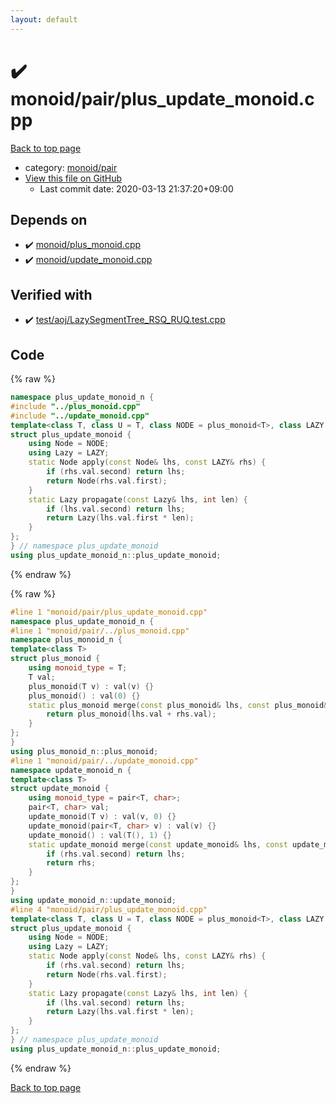 ```yaml
---
layout: default
---
```


<!-- mathjax config similar to math.stackexchange -->
<script type="text/javascript" async
  src="https://cdnjs.cloudflare.com/ajax/libs/mathjax/2.7.5/MathJax.js?config=TeX-MML-AM_CHTML">
</script>
<script type="text/x-mathjax-config">
  MathJax.Hub.Config({
    TeX: { equationNumbers: { autoNumber: "AMS" }},
    tex2jax: {
      inlineMath: [ ['$','$'] ],
      processEscapes: true
    },
    "HTML-CSS": { matchFontHeight: false },
    displayAlign: "left",
    displayIndent: "2em"
  });
</script>

<script type="text/javascript" src="https://cdnjs.cloudflare.com/ajax/libs/jquery/3.4.1/jquery.min.js"></script>
<script src="https://cdn.jsdelivr.net/npm/jquery-balloon-js@1.1.2/jquery.balloon.min.js" integrity="sha256-ZEYs9VrgAeNuPvs15E39OsyOJaIkXEEt10fzxJ20+2I=" crossorigin="anonymous"></script>
<script type="text/javascript" src="../../../assets/js/copy-button.js"></script>
<link rel="stylesheet" href="../../../assets/css/copy-button.css" />


# :heavy_check_mark: monoid/pair/plus_update_monoid.cpp

<a href="../../../index.html">Back to top page</a>

* category: <a href="../../../index.html#8bd1ab4c7cd9516f57d0eb7bdbde5819">monoid/pair</a>
* <a href="{{ site.github.repository_url }}/blob/master/monoid/pair/plus_update_monoid.cpp">View this file on GitHub</a>
    - Last commit date: 2020-03-13 21:37:20+09:00




## Depends on

* :heavy_check_mark: <a href="../plus_monoid.cpp.html">monoid/plus_monoid.cpp</a>
* :heavy_check_mark: <a href="../update_monoid.cpp.html">monoid/update_monoid.cpp</a>


## Verified with

* :heavy_check_mark: <a href="../../../verify/test/aoj/LazySegmentTree_RSQ_RUQ.test.cpp.html">test/aoj/LazySegmentTree_RSQ_RUQ.test.cpp</a>


## Code

<a id="unbundled"></a>
{% raw %}
```cpp
namespace plus_update_monoid_n {
#include "../plus_monoid.cpp"
#include "../update_monoid.cpp"
template<class T, class U = T, class NODE = plus_monoid<T>, class LAZY = update_monoid<U>>
struct plus_update_monoid {
	using Node = NODE;
	using Lazy = LAZY;
	static Node apply(const Node& lhs, const LAZY& rhs) {
		if (rhs.val.second) return lhs;
		return Node(rhs.val.first);
	}
	static Lazy propagate(const Lazy& lhs, int len) {
		if (lhs.val.second) return lhs;
		return Lazy(lhs.val.first * len);
	}
};
} // namespace plus_update_monoid
using plus_update_monoid_n::plus_update_monoid;
```
{% endraw %}

<a id="bundled"></a>
{% raw %}
```cpp
#line 1 "monoid/pair/plus_update_monoid.cpp"
namespace plus_update_monoid_n {
#line 1 "monoid/pair/../plus_monoid.cpp"
namespace plus_monoid_n {
template<class T>
struct plus_monoid {
	using monoid_type = T;
	T val;
	plus_monoid(T v) : val(v) {}
	plus_monoid() : val(0) {}
	static plus_monoid merge(const plus_monoid& lhs, const plus_monoid& rhs) {
		return plus_monoid(lhs.val + rhs.val);
	}
};
}
using plus_monoid_n::plus_monoid;
#line 1 "monoid/pair/../update_monoid.cpp"
namespace update_monoid_n {
template<class T>
struct update_monoid {
	using monoid_type = pair<T, char>;
	pair<T, char> val;
	update_monoid(T v) : val(v, 0) {}
	update_monoid(pair<T, char> v) : val(v) {}
	update_monoid() : val(T(), 1) {}
	static update_monoid merge(const update_monoid& lhs, const update_monoid& rhs) {
		if (rhs.val.second) return lhs;
		return rhs;
	}
};
}
using update_monoid_n::update_monoid;
#line 4 "monoid/pair/plus_update_monoid.cpp"
template<class T, class U = T, class NODE = plus_monoid<T>, class LAZY = update_monoid<U>>
struct plus_update_monoid {
	using Node = NODE;
	using Lazy = LAZY;
	static Node apply(const Node& lhs, const LAZY& rhs) {
		if (rhs.val.second) return lhs;
		return Node(rhs.val.first);
	}
	static Lazy propagate(const Lazy& lhs, int len) {
		if (lhs.val.second) return lhs;
		return Lazy(lhs.val.first * len);
	}
};
} // namespace plus_update_monoid
using plus_update_monoid_n::plus_update_monoid;

```
{% endraw %}

<a href="../../../index.html">Back to top page</a>

